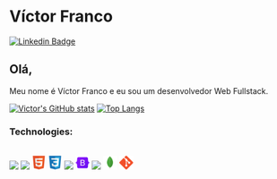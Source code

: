 # Víctor Franco
[![Linkedin Badge](https://img.shields.io/badge/-Victor_Franco-blue?style=flat-square&logo=Linkedin&logoColor=white&link=https://www.linkedin.com/in/victorf05/)](https://www.linkedin.com/in/victorf05/)

## Olá, 
Meu nome é Víctor Franco e eu sou um desenvolvedor Web Fullstack.

[![Victor's GitHub stats](https://github-readme-stats.vercel.app/api?username=victorf05&show_icons=true&theme=radical)](https://github.com/victorf05/github-readme-stats)
[![Top Langs](https://github-readme-stats.vercel.app/api/top-langs/?username=victorf05&layout=donut&theme=radical)](https://github.com/victorf05/github-readme-stats)

### Technologies:
<div style="display: inline_block"><br>
  <code><img height="25" src="https://cdn.jsdelivr.net/gh/devicons/devicon/icons/javascript/javascript-original.svg"></code>
  <code><img height="25" src="https://cdn.jsdelivr.net/gh/devicons/devicon/icons/typescript/typescript-original.svg"></code>
  <code><img height="25" src="https://github.com/devicons/devicon/blob/v2.15.1/icons/html5/html5-original.svg"></code>
  <code><img height="25" src="https://github.com/devicons/devicon/blob/v2.15.1/icons/css3/css3-original.svg"></code>
  <code><img height="25" src="https://cdn.jsdelivr.net/gh/devicons/devicon/icons/nodejs/nodejs-original.svg"></code>
  <code><img height="25" src="https://github.com/devicons/devicon/blob/v2.15.1/icons/bootstrap/bootstrap-original.svg"></code>
  <code><img height="25" src="https://cdn.jsdelivr.net/gh/devicons/devicon/icons/mysql/mysql-original.svg"></code>
  <code><img height="25" src="https://github.com/devicons/devicon/blob/v2.15.1/icons/mongodb/mongodb-original.svg"></code>
  <code><img height="25" src="https://github.com/devicons/devicon/blob/v2.15.1/icons/git/git-original.svg"></code>
</div>

